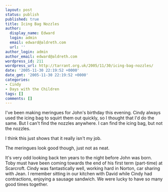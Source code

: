 ```yaml
---
layout: post
status: publish
published: true
title: Icing Bag Nozzles
author:
  display_name: Edward
  login: admin
  email: edward@aldreth.com
  url: ''
author_login: admin
author_email: edward@aldreth.com
wordpress_id: 211
wordpress_url: http://tarrant.org.uk/2005/11/30/icing-bag-nozzles/
date: '2005-11-30 22:19:52 +0000'
date_gmt: '2005-11-30 22:19:52 +0000'
categories:
- Cindy
- Days with the Children
tags: []
comments: []
---
```


I\'ve been making meringues for John\'s birthday this evening. Cindy
always used the icing bag to squirt them out quickly, so I thought that
I\'d do the same. But I can\'t find the nozzles anywhere. I can find the
icing bag, but not the nozzles.

I think this just shows that it really isn\'t my job.

The meringues look good though, just not as neat.

It\'s very odd looking back ten years to the night before John was born.
Toby must have been coming towards the end of his first term (part-time)
at Scarcroft. Cindy was fantastically well, working hard in Norton, car
sharing with Jean. I remember sitting in our kitchen with David while
Cindy had contractions, enjoying a sausage sandwich. We were lucky to
have so many good times together.

